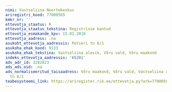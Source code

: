 ```yaml
---
nimi: Vastseliina Noortekeskus
ariregistri_kood: 77000565
kmkr_nr: ''
ettevotja_staatus: R
ettevotja_staatus_tekstina: Registrisse kantud
ettevotja_esmakande_kpv: 15.01.2018
ettevotja_aadress: .na
asukoht_ettevotja_aadressis: Petseri tn 6/1
asukoha_ehak_kood: 9133
asukoha_ehak_tekstina: Vastseliina alevik, Võru vald, Võru maakond
indeks_ettevotja_aadressis: '65201'
ads_adr_id: 3282823
ads_ads_oid: .na
ads_normaliseeritud_taisaadress: Võru maakond, Võru vald, Vastseliina alevik, Petseri
  tn 6/1
teabesysteemi_link: https://ariregister.rik.ee/ettevotja.py?ark=77000565&ref=rekvisiidid
---
```


